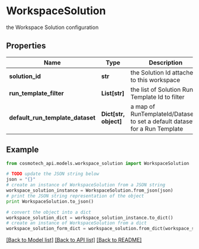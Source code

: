 # WorkspaceSolution

the Workspace Solution configuration

## Properties

Name | Type | Description | Notes
------------ | ------------- | ------------- | -------------
**solution_id** | **str** | the Solution Id attached to this workspace | [optional] 
**run_template_filter** | **List[str]** | the list of Solution Run Template Id to filter | [optional] 
**default_run_template_dataset** | **Dict[str, object]** | a map of RunTemplateId/DatasetId to set a default dataset for a Run Template | [optional] 

## Example

```python
from cosmotech_api.models.workspace_solution import WorkspaceSolution

# TODO update the JSON string below
json = "{}"
# create an instance of WorkspaceSolution from a JSON string
workspace_solution_instance = WorkspaceSolution.from_json(json)
# print the JSON string representation of the object
print WorkspaceSolution.to_json()

# convert the object into a dict
workspace_solution_dict = workspace_solution_instance.to_dict()
# create an instance of WorkspaceSolution from a dict
workspace_solution_form_dict = workspace_solution.from_dict(workspace_solution_dict)
```
[[Back to Model list]](../README.md#documentation-for-models) [[Back to API list]](../README.md#documentation-for-api-endpoints) [[Back to README]](../README.md)


